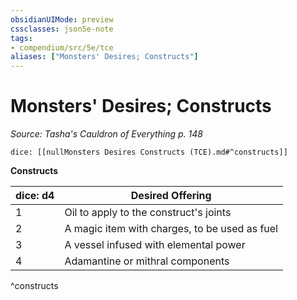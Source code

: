 ```yaml
---
obsidianUIMode: preview
cssclasses: json5e-note
tags:
- compendium/src/5e/tce
aliases: ["Monsters' Desires; Constructs"]
---
```

# Monsters' Desires; Constructs
*Source: Tasha's Cauldron of Everything p. 148* 

`dice: [[nullMonsters Desires Constructs (TCE).md#^constructs]]`

**Constructs**

| dice: d4 | Desired Offering |
|----------|------------------|
| 1 | Oil to apply to the construct's joints |
| 2 | A magic item with charges, to be used as fuel |
| 3 | A vessel infused with elemental power |
| 4 | Adamantine or mithral components |
^constructs